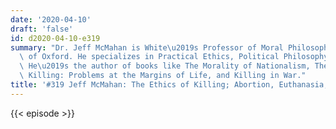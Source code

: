 ```yaml
---
date: '2020-04-10'
draft: 'false'
id: d2020-04-10-e319
summary: "Dr. Jeff McMahan is White\u2019s Professor of Moral Philosophy at the University\
  \ of Oxford. He specializes in Practical Ethics, Political Philosophy, and Ethics.\
  \ He\u2019s the author of books like The Morality of Nationalism, The Ethics of\
  \ Killing: Problems at the Margins of Life, and Killing in War."
title: '#319 Jeff McMahan: The Ethics of Killing; Abortion, Euthanasia, Suicide'
---
```

{{< episode >}}
